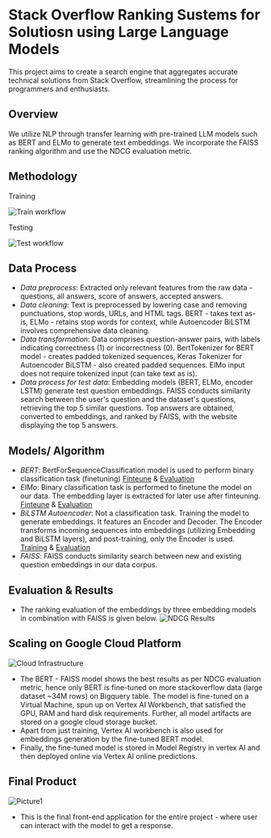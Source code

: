 
# Stack Overflow Ranking Sustems for Solutiosn using Large Language Models
This project aims to create a search engine that aggregates accurate technical solutions from Stack Overflow, streamlining the process for programmers and enthusiasts.


## Overview 
We utilize NLP through transfer learning with pre-trained LLM models such as BERT and ELMo to generate text embeddings. We incorporate the FAISS ranking algorithm and use the NDCG evaluation metric.


## Methodology
Training

![Train workflow](https://github.com/swethasubu93/Stack-Overflow-Ranking-using-LLM/assets/109064336/9d3ac02e-2251-4323-954f-6e1baa55853a)

Testing

![Test workflow](https://github.com/swethasubu93/Stack-Overflow-Ranking-using-LLM/assets/109064336/327b24a2-bcf5-42bd-8659-eefd85af6507)


## Data Process
- *Data preprocess*: Extracted only relevant features from the raw data - questions, all answers, score of answers, accepted answers. 
- *Data cleaning*: Text is preprocessed by lowering case and removing punctuations, stop words, URLs, and HTML tags. BERT - takes text as-is, ELMo - retains stop words for context, while Autoencoder BiLSTM involves comprehensive data cleaning.
- *Data transformation*: Data comprises question-answer pairs, with labels indicating correctness (1) or incorrectness (0). BertTokenizer for BERT model - creates padded tokenized sequences, Keras Tokenizer for Autoencoder BiLSTM - also created padded sequences. ElMo input does not require tokenized input (can take text as is). 
- *Data process for test data*: Embedding models (BERT, ELMo, encoder LSTM) generate test question embeddings. FAISS conducts similarity search between the user's question and the dataset's questions, retrieving the top 5 similar questions. Top answers are obtained, converted to embeddings, and ranked by FAISS, with the website displaying the top 5 answers.

  
## Models/ Algorithm
- *BERT*: BertForSequenceClassification model is used to perform binary classification task (finetuning) [Finteune](https://github.com/swethasubu93/Stack-Overflow-Ranking-using-LLM/blob/main/Code/BERT_Training.ipynb) & [Evaluation](https://github.com/swethasubu93/Stack-Overflow-Ranking-using-LLM/blob/main/Code/BERT_Evaluation.ipynb) 
- *ElMo*: Binary classification task is performed to finetune the model on our data. The embedding layer is extracted for later use after finteuning. [Finteune](https://github.com/swethasubu93/Stack-Overflow-Ranking-using-LLM/blob/main/Code/Elmo_Training.ipynb) & [Evaluation](https://github.com/swethasubu93/Stack-Overflow-Ranking-using-LLM/blob/main/Code/ELMo_Evaluation.ipynb) 
- *BiLSTM Autoencoder*: Not a classification task. Training the model to generate embeddings. It features an Encoder and Decoder. The Encoder transforms incoming sequences into embeddings (utilizing Embedding and BiLSTM layers), and post-training, only the Encoder is used. [Training](https://github.com/swethasubu93/Stack-Overflow-Ranking-using-LLM/blob/main/Code/BiLSTM_Autoencoder_Training.ipynb) & [Evaluation](https://github.com/swethasubu93/Stack-Overflow-Ranking-using-LLM/blob/main/Code/BiLSTM_Autoencoder_Evaluation.ipynb)
- *FAISS*: FAISS conducts similarity search between new and existing question embeddings in our data corpus.

    
## Evaluation & Results 
- The ranking evaluation of the embeddings by three embedding models in combination with FAISS is given below.
![NDCG Results](https://github.com/swethasubu93/Stack-Overflow-Ranking-using-LLM/assets/109064336/3473eed7-c5e0-48a7-89ee-67fc7d041917)

## Scaling on Google Cloud Platform
![Cloud Infrastructure](https://github.com/swethasubu93/Stack-Overflow-Ranking-using-LLM/assets/109064336/aac90f89-1e4c-4c29-abbd-b1b85e611123)
- The BERT - FAISS model shows the best results as per NDCG evaluation metric, hence only BERT is fine-tuned on more stackoverflow data (large dataset ~34M rows) on Bigquery table. The model is fine-tuned on a Virtual Machine, spun up on Vertex AI Workbench, that satisfied the GPU, RAM and hard disk requirements. Further, all model artifacts are stored on a google cloud storage bucket.
- Apart from just training, Vertex AI workbench is also used for embeddings generation by the fine-tuned BERT model.
- Finally, the fine-tuned model is stored in Model Registry in vertex AI and then deployed online via Vertex AI online predictions. 

 ## Final Product 
![Picture1](https://github.com/swethasubu93/Stack-Overflow-Ranking-using-LLM/assets/109064336/429a39aa-1e80-40c8-8e48-13faab6357b6)
- This is the final front-end application for the entire project - where user can interact with the model to get a response. 




